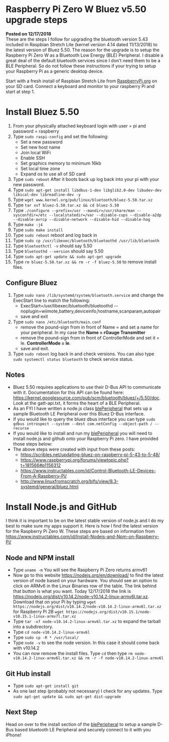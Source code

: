 # Raspberry Pi Zero W Bluez v5.50 upgrade steps
**Posted on 12/17/2018** <br>
These are the steps I follow for upgrading the bluetooth version 5.43 included in Raspbian Stretch Lite (kernel version 4.14 dated 11/13/2018) to the latest version of Bluez 5.50.  The reason for the upgrade is to setup the Raspberry Pi Zero W as a Bluetooth Low Energy (BLE) Peripheral.  I disable a great deal of the default bluetooth services since I don’t need them to be a BLE Peripheral.  So do not follow these instructions if your trying to setup your Raspberry Pi as a generic desktop device.

Start with a fresh install of Raspbian Stretch Lite from [RaspberryPi.org](https://www.raspberrypi.org/downloads/raspbian/) on your SD card.  Connect a keyboard and monitor to your raspberry Pi and start at step 1.
# Install Bluez 5.50
1.	From your physically attached keyboard login with user = pi and password = raspberry
2.	Type `sudo raspi-config` and set the following:
    * Set a new password
	* Set new host name
	* Join local WiFi
	* Enable SSH
	* Set graphics memory to minimum 16kb
	* Set local time zone
	* Expand os to use all of SD card
3.	Type `sudo reboot`	After it boots back up log back into your pi with your new password.
4.	Type `sudo apt-get install libdbus-1-dev libglib2.0-dev libudev-dev libical-dev libreadline-dev -y`
5.	Type `wget www.kernel.org/pub/linux/bluetooth/bluez-5.50.tar.xz`
6.	Type `tar xvf bluez-5.50.tar.xz && cd bluez-5.50`
7.	Type `./configure --prefix=/usr --mandir=/usr/share/man --sysconfdir=/etc --localstatedir=/var --disable-cups --disable-a2dp --disable-avrcp --disable-network --disable-hid --disable-hog`
8.	Type `make -j4`
9.	Type `sudo make install`
10.	Type `sudo reboot` reboot and log back in
11.	Type `sudo cp /usr/libexec/bluetooth/bluetoothd /usr/lib/bluetooth`
12.	Type `bluetoothctl -v` should say 5.50
13.	Type `bluetoothd --version` should say 5.50
14. Type `sudo apt-get update && sudo apt-get upgrade`
15. Type `rm bluez-5.50.tar.xz && rm -r -f bluez-5.50` to remove install files.
## Configure Bluez
1.  Type `sudo nano /lib/systemd/system/bluetooth.service` and change the ExecStart line to match the following:
    * ExecStart=/usr/libexec/bluetooth/bluetoothd --noplugin=wiimote,battery,deviceinfo,hostname,scanparam,autopair
    * save and exit
2.  Type `sudo nano /etc/bluetooth/main.conf` 
    * remove the pound-sign from in front of Name = and set a name for your peripheral.  In my case the **Name = rGauge Transmitter**
    * remove the pound-sign from in front of ControllerMode and set it = le.  **ControllerMode = le**.
    * save and exit.
3.  Type `sudo reboot` log back in and check versions.  You can also type `sudo systemctl status bluetooth` to check service status.
## Notes
* Bluez 5.50 requires applications to use their D-Bus API to communicate with it. Documentation for this API can be found here: https://kernel.googlesource.com/pub/scm/bluetooth/bluez/+/5.50/doc.  Look at the gatt-api.txt, it forms the heart of a BLE Peripheral.  
* As an FYI I have written a node.js class [blePeripheral]( https://github.com/RuckerGauge/blePeripheral) that sets up a sample Bluetooth LE Peripheral over this Bluez D-Bus interface.  
* If you would like to query the bluez dbus interface you can type `sudo gdbus introspect --system --dest com.netConfig --object-path / --recurse`
* If you would like to install and run my [blePeripheral]( https://github.com/RuckerGauge/blePeripheral) you will need to install node.js and github onto your Raspberry Pi zero.  I have provided those steps below:
* The above steps were created with input from these posts: 
    * https://scribles.net/updating-bluez-on-raspberry-pi-5-43-to-5-48/
    * https://www.raspberrypi.org/forums/viewtopic.php?t=181566#p1156312
    * https://www.instructables.com/id/Control-Bluetooth-LE-Devices-From-A-Raspberry-Pi/
    * http://www.linuxfromscratch.org/blfs/view/8.3-systemd/general/bluez.html

# Install Node.js and GitHub
I think it is important to be on the latest stable version of node.js and I do my best to make sure my apps support it.  Here is how I find the latest version for the Raspberry Pi Zero W. These steps are based on information from https://www.instructables.com/id/Install-Nodejs-and-Npm-on-Raspberry-Pi/
## Node and NPM install

* Type `uname -m` You will see the Raspberry Pi Zero returns armv61
* Now go to this website https://nodejs.org/en/download/ to find the latest version of node based on your hardware.  You should see an option to click on ARMv6 in the Linux Binaries row of the table.  The link behind that button is what you want.  Today 12/17/2018 the link is https://nodejs.org/dist/v10.14.2/node-v10.14.2-linux-armv6l.tar.xz. Download that on your Pi by typing `wget https://nodejs.org/dist/v10.14.2/node-v10.14.2-linux-armv6l.tar.xz`
for Raspberry Pi 2B `wget https://nodejs.org/dist/v10.15.1/node-v10.15.1-linux-armv7l.tar.xz`
* Type `tar -xf node-v10.14.2-linux-armv6l.tar.xz` to expand the tarball into a subdirectory.
* Type `cd node-v10.14.2-linux-armv6l`
* Type `sudo cp -R * /usr/local/` 
* Type `node -v` to see the node version.  In this case it should come back with v10.14.2
* You can now remove the install files. Type `cd` then type `rm node-v10.14.2-linux-armv6l.tar.xz && rm -r -f node-v10.14.2-linux-armv6l`
## Git Hub install
* Type `sudo apt-get install git` 
* As one last step (probably not necessary) I check for any updates. Type `sudo apt-get update && sudo apt-get dist-upgrade`
## Next Step
Head on over to the install section of the [blePeripheral]( https://github.com/RuckerGauge/blePeripheral) to setup a sample D-Bus based bluetooth LE Peripheral and securely connect to it with you iPhone! 


